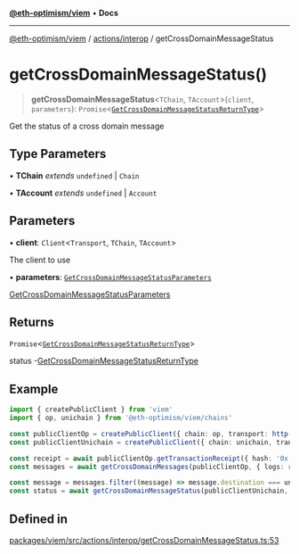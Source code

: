[**@eth-optimism/viem**](../../../README.md) • **Docs**

***

[@eth-optimism/viem](../../../README.md) / [actions/interop](../README.md) / getCrossDomainMessageStatus

# getCrossDomainMessageStatus()

> **getCrossDomainMessageStatus**\<`TChain`, `TAccount`\>(`client`, `parameters`): `Promise`\<[`GetCrossDomainMessageStatusReturnType`](../type-aliases/GetCrossDomainMessageStatusReturnType.md)\>

Get the status of a cross domain message

## Type Parameters

• **TChain** *extends* `undefined` \| `Chain`

• **TAccount** *extends* `undefined` \| `Account`

## Parameters

• **client**: `Client`\<`Transport`, `TChain`, `TAccount`\>

The client to use

• **parameters**: [`GetCrossDomainMessageStatusParameters`](../type-aliases/GetCrossDomainMessageStatusParameters.md)

[GetCrossDomainMessageStatusParameters](../type-aliases/GetCrossDomainMessageStatusParameters.md)

## Returns

`Promise`\<[`GetCrossDomainMessageStatusReturnType`](../type-aliases/GetCrossDomainMessageStatusReturnType.md)\>

status -[GetCrossDomainMessageStatusReturnType](../type-aliases/GetCrossDomainMessageStatusReturnType.md)

## Example

```ts
import { createPublicClient } from 'viem'
import { op, unichain } from '@eth-optimism/viem/chains'

const publicClientOp = createPublicClient({ chain: op, transport: http() })
const publicClientUnichain = createPublicClient({ chain: unichain, transport: http() })

const receipt = await publicClientOp.getTransactionReceipt({ hash: '0x...' })
const messages = await getCrossDomainMessages(publicClientOp, { logs: receipt.logs })

const message = messages.filter((message) => message.destination === unichain.id)[0]
const status = await getCrossDomainMessageStatus(publicClientUnichain, { message })
```

## Defined in

[packages/viem/src/actions/interop/getCrossDomainMessageStatus.ts:53](https://github.com/ethereum-optimism/ecosystem/blob/e811aa63ad2d81436ee2008e44d114c24dafedef/packages/viem/src/actions/interop/getCrossDomainMessageStatus.ts#L53)
